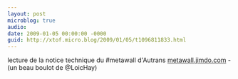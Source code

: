 ```yaml
---
layout: post
microblog: true
audio: 
date: 2009-01-05 00:00:00 -0000
guid: http://xtof.micro.blog/2009/01/05/t1096811833.html
---
```

lecture de la notice technique du #metawall d'Autrans [metawall.jimdo.com](http://metawall.jimdo.com/) - (un beau boulot de @LoicHay)
